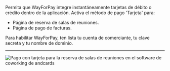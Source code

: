 Permita que WayForPay integre instantáneamente tarjetas de débito o crédito dentro de la aplicación. Activa el método de pago 'Tarjeta' para:

- Página de reserva de salas de reuniones.
- Página de pago de facturas.

Para habilitar WayForPay, ten lista tu cuenta de comerciante, tu clave secreta y tu nombre de dominio.

---

![Pago con tarjeta para la reserva de salas de reuniones en el software de coworking de andcards](https://d7ccq1i35b0cj.cloudfront.net/andcards-bookings-create-payment-methods-card-light-en-1920-1200.png)
